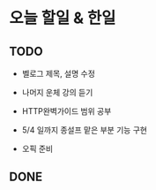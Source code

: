 # 오늘 할일 & 한일

## TODO

- 벨로그 제목, 설명 수정

- 나머지 운체 강의 듣기

- HTTP완벽가이드 범위 공부

- 5/4 일까지 종설프 맡은 부분 기능 구현

- 오픽 준비

## DONE
